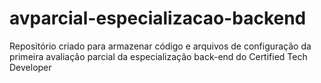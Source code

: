 # avparcial-especializacao-backend
Repositório criado para armazenar código e arquivos de configuração da primeira avaliação parcial da especialização back-end do Certified Tech Developer
